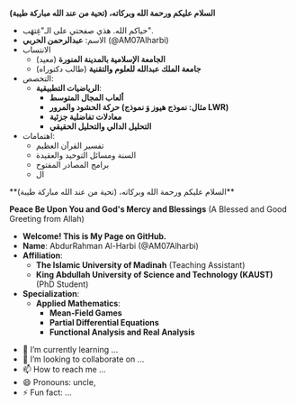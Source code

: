 
**السلام عليكم ورحمة الله وبركاته، (تحية من عند الله مباركة طيبة)**

- حياكم الله. هذي صفحتي على الـ"غِتهَب".
- الاسم: **عبدالرحمن الحربي** (@AM07Alharbi)
- الانتساب
  * **الجامعة الإسلامية بالمدينة المنورة** (معيد)
  * **جامعة الملك عبدالله للعلوم والتقنية** (طالب دكتوراه)
- التخصص:
  * **الرياضيات التطبيقية**:
    + **ألعاب المجال المتوسط**
    + **حركة الحشود والمرور (مثال: نموذج هيوز وَ نموذج LWR)**
    + **معادلات تفاضلية جزئية**
    + **التحليل الدالي والتحليل الحقيقي**
 - اهتمامات:
   * تفسير القرآن العظيم
   * السنة ومسائل التوحيد والعقيدة
   * برامج المصادر المفتوح
   * ال

<div dir="ltr">
 **السلام عليكم ورحمة الله وبركاته، (تحية من عند الله مباركة طيبة)**
 
**Peace Be Upon You and God's Mercy and Blessings** (A Blessed and Good Greeting from Allah)

- **Welcome! This is My Page on GitHub.**
- **Name**: AbdurRahman Al-Harbi (@AM07Alharbi)
- **Affiliation**:
  * **The Islamic University of Madinah** (Teaching Assistant)
  * **King Abdullah University of Science and Technology (KAUST)** (PhD Student)
- **Specialization**:
  * **Applied Mathematics**:
    + **Mean-Field Games**
    + **Partial Differential Equations**
    + **Functional Analysis and Real Analysis**
</div>

- 🌱 I’m currently learning ...
- 💞️ I’m looking to collaborate on ...
- 📫 How to reach me ...
- 😄 Pronouns: uncle,
- ⚡ Fun fact: ...

<!---
AM07Alharbi/AM07Alharbi is a ✨ special ✨ repository because its `README.md` (this file) appears on your GitHub profile.
You can click the Preview link to take a look at your changes.
--->
